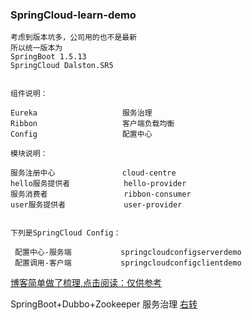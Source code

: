 
### SpringCloud-learn-demo

    考虑到版本坑多，公司用的也不是最新
    所以统一版本为
    SpringBoot 1.5.13
    SpringCloud Dalston.SR5


    组件说明：
    
    Eureka                   服务治理
    Ribbon                   客户端负载均衡
    Config                   配置中心
    
    模块说明：
    
    服务注册中心               cloud-centre  
    hello服务提供者            hello-provider 
    服务消费者                 ribbon-consumer 
    user服务提供者             user-provider
    
    
    下列是SpringCloud Config：
    
     配置中心-服务端           springcloudconfigserverdemo
     配置调用-客户端           springcloudconfigclientdemo
   [博客简单做了梳理,点击阅读：仅供参考](https://blog.csdn.net/qq_34446485/article/details/81004369)
   
   SpringBoot+Dubbo+Zookeeper 服务治理 [右转](https://github.com/jxnu-liguobin/SpringBoot-Dubbo)
   
   
   
   
    


